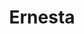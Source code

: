 ---
layout: model.ect
href: '/kitchens/models/modern/ernesta'
lang: en
category: '/kitchens/models/modern'
title: 'Ernesta'
importance: 2
photo: '/kitchens/models/modern/ernesta/kitchen-ernesta.jpg'
description: 'Oak veneer of impressive door width – 25 mm and 2 mm wooden edging. Style and harmony. An adornment for every home.'
highlights:
  - 
    caption: 'Veneer|machined as|solid wood'
    photo: '/kitchens/models/modern/ernesta/veneer-solid-wood.png'
  - 
    caption: 'A feeling|of style|and harmony'
    photo: '/kitchens/models/modern/ernesta/style-harmony.png'
  - 
    caption: 'Practical|solution|for the kitchen'
    photo: '/kitchens/models/modern/ernesta/practical-kitchen.png'
topics:
  -
    caption: 'Doors of dark and light veneer in combination with mat finish MDF'
    description: 'The warm contrasts between light and dark create a fresh atmosphere, complemented by the sense of coziness generated by the natural appearance of oak veneer. The combination of the timber and monochrome mat finishes, complemented by the steel-coated handle, bring design, nature and technologies together.'
    photos:
      - '/kitchens/models/modern/ernesta/doors-dark-venner.jpg'
      - '/kitchens/models/modern/ernesta/veneer-1.jpg'
  -
    caption: 'A straight line with an elegantly curved edge'
    description: 'The curved doors of this model make it possible for a modern kitchen to finish off with a curved detail – a module for upper and lower row, module for 204 cm high unit, bar top curved at both sides. With its original shapes and warm oak fronts, the Ernesta model is a masterpiece of workmanship.'
    photos:
      - '/kitchens/models/modern/ernesta/rounded-doors.jpg'
      - '/kitchens/models/modern/ernesta/curved-doors.jpg'
      - '/kitchens/models/modern/ernesta/curved-doors-2.jpg'
  -
    caption: 'Provocative vision'
    description: 'By using the latest materials and technologies – Corian and printed glass, which raise the spirits and complement the interior, it is created an avant-garde vision of the kitchen.'
    photos:
      - '/kitchens/models/modern/ernesta/modern-vision-1.jpg'
      - '/kitchens/models/modern/ernesta/modern-vision-2.jpg'
  -
    caption: 'State-of-the-art technologies and a modern vision'
    description: 'This model is characterised by the system for smooth upwards opening of cupboards and large drawers with improved load-bearing capacity, and accessories for optimal use of the internal space.'
    photos:
      - '/kitchens/models/modern/ernesta/technologies-1.jpg'
      - '/kitchens/models/modern/ernesta/technologies-2.jpg'
      - '/kitchens/models/modern/ernesta/technologies-3.jpg'
doors:
  description: 'Veneer in oak, wenge and natural colour finish, machined as Izabella. Mat finish 22 mm thick MDF, aluminium frame with coloured glass or digitally printed glass. A rich choice of colours for MDF varnished doors.. '
  categories:
    - 
      caption: 'Varnished MDF '
      photos:
        - '/kitchens/models/modern/ernesta/doors/varnished-mdf/varnished-mdf-1.jpg'
        - '/kitchens/models/modern/ernesta/doors/varnished-mdf/varnished-mdf-2.jpg'
        - '/kitchens/models/modern/ernesta/doors/varnished-mdf/varnished-mdf-3.jpg'
        - '/kitchens/models/modern/ernesta/doors/varnished-mdf/mdf-colourful.jpg'
    - 
      caption: 'Venner'
      photos:
        - '/kitchens/models/modern/ernesta/doors/venner/venner-1.jpg'
        - '/kitchens/models/modern/ernesta/doors/venner/venner-2.jpg'
        - '/kitchens/models/modern/ernesta/doors/venner/venner-3.jpg'
        - '/kitchens/models/modern/ernesta/doors/venner/venner-4.jpg'
        - '/kitchens/models/modern/ernesta/doors/venner/venner-5.jpg'
        - '/kitchens/models/modern/ernesta/doors/venner/venner-6.jpg'
handles:
  description: 'A wide variety of standard and designer handle solutions. Integrated door handles can be used for the upper cupboards. They are completely made out of metal for sturdiness when used. '
  categories:
    - 
      caption: 'Narrow and wide metal handles'
      photos:
        - '/kitchens/models/modern/ernesta/handles/handles-1.jpg'
        - '/kitchens/models/modern/ernesta/handles/handles-2.jpg'
        - '/kitchens/models/modern/ernesta/handles/handles-3.jpg'
        - '/kitchens/models/modern/ernesta/handles/handles-4.jpg'
        - '/kitchens/models/modern/ernesta/handles/handles-5.jpg'
        - '/kitchens/models/modern/ernesta/handles/handles-6.jpg'
        - '/kitchens/models/modern/ernesta/handles/handles-7.jpg'
        - '/kitchens/models/modern/ernesta/handles/handles-8.jpg'
        - '/kitchens/models/modern/ernesta/handles/handles-9.jpg'
        - '/kitchens/models/modern/ernesta/handles/handles-10.jpg'
        - '/kitchens/models/modern/ernesta/handles/handles-11.jpg'
        - '/kitchens/models/modern/ernesta/handles/handles-12.jpg'
        - '/kitchens/models/modern/ernesta/handles/handles-13.jpg'
worktops:
  description: 'For the perfect finish of your kitchen, we offer a wide choice of tops, walls and panels which may be made of natural stone or of a material which is an excellent imitation of stone. Exceptionally reliable and proven over time. Worktops by HPL, EGGER and KAINDL – Austria. Worktops of technical stone QUARELLA – Italy. Granite worktops NATURAL STONES – Italy.'
  hpl:
    photos:
      - '/kitchens/models/modern/ernesta/worktop/hpl/hpl-1.jpg'
      - '/kitchens/models/modern/ernesta/worktop/hpl/hpl-2.jpg'
      - '/kitchens/models/modern/ernesta/worktop/hpl/hpl-3.jpg'
      - '/kitchens/models/modern/ernesta/worktop/hpl/hpl-4.jpg'
      - '/kitchens/models/modern/ernesta/worktop/hpl/hpl-5.jpg'
      - '/kitchens/models/modern/ernesta/worktop/hpl/hpl-6.jpg'
      - '/kitchens/models/modern/ernesta/worktop/hpl/hpl-7.jpg'
      - '/kitchens/models/modern/ernesta/worktop/hpl/hpl-8.jpg'
      - '/kitchens/models/modern/ernesta/worktop/hpl/hpl-9.jpg'
  granite:
    photos:
      - '/kitchens/models/modern/ernesta/worktop/granite/granite-1.jpg'
      - '/kitchens/models/modern/ernesta/worktop/granite/granite-2.jpg'
      - '/kitchens/models/modern/ernesta/worktop/granite/granite-3.jpg'
      - '/kitchens/models/modern/ernesta/worktop/granite/granite-4.jpg'
      - '/kitchens/models/modern/ernesta/worktop/granite/granite-5.jpg'
      - '/kitchens/models/modern/ernesta/worktop/granite/granite-6.jpg'
  technicalStone:
    photos:
      - '/kitchens/models/modern/ernesta/worktop/technical-stone/technical-stone-1.jpg'
      - '/kitchens/models/modern/ernesta/worktop/technical-stone/technical-stone-2.jpg'
---